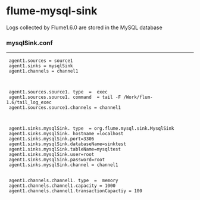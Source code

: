 # flume-mysql-sink
Logs collected by Flume1.6.0 are stored in the MySQL database

### mysqlSink.conf
---
     agent1.sources = source1
     agent1.sinks = mysqlSink
     agent1.channels = channel1



     agent1.sources.source1. type  =  exec
     agent1.sources.source1. command  = tail -F /Work/flum-1.6/tail_log_exec
     agent1.sources.source1.channels = channel1



     agent1.sinks.mysqlSink. type  = org.flume.mysql.sink.MysqlSink
     agent1.sinks.mysqlSink. hostname =localhost
     agent1.sinks.mysqlSink.port=3306
     agent1.sinks.mysqlSink.databaseName=sinktest
     agent1.sinks.mysqlSink.tableName=mysqltest
     agent1.sinks.mysqlSink.user=root
     agent1.sinks.mysqlSink.password=root
     agent1.sinks.mysqlSink.channel = channel1


     agent1.channels.channel1. type  =  memory
     agent1.channels.channel1.capacity = 1000
     agent1.channels.channel1.transactionCapactiy = 100
